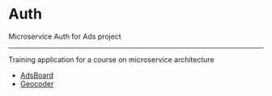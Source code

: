 # Auth
Microservice Auth for Ads project

---
Training application for a course on microservice architecture

- [AdsBoard](https://github.com/VidgarVii/AdsBoard)
- [Geocoder](https://github.com/VidgarVii/Geocoder)

